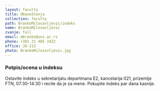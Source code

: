 ```yaml
---
layout: faculty
title: Obaveštenja
collection: faculty
path: BrankoMilosavljevic/indeks
name: BrankoMilosavljevic
zvanje: full
email: mbranko@uns.ac.rs
phone: +381 21 485 2422
office: JD-213
photo: BrankoMilosavljevic.jpg
---
```


### Potpis/ocena u indeksu

Ostavite indeks u sekretarijatu departmana E2, kancelarija 021, prizemlje FTN, 07:30-14:30 
i recite da je za mene. Pokupite indeks par dana kasnije.

